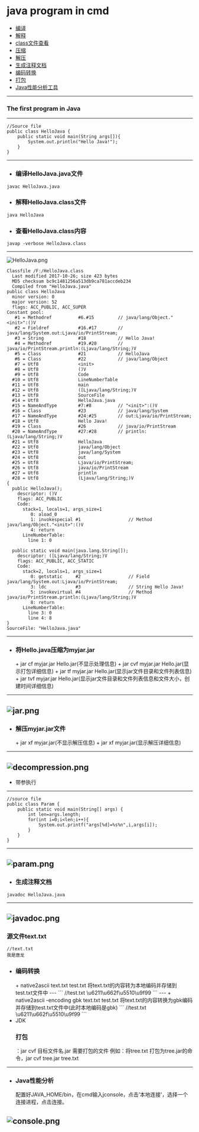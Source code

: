 # java program in cmd
+ [编译](#compile)
+ [解释](#interpret)
+ [class文件查看](#view)
+ [压缩](#compress)
+ [解压](#decompress)
+ [生成注释文档](#doc)
+ [编码转换](#code)
+ [打包](#pack)
+ [Java性能分析工具](#console)
---
### The first program in Java
---
```
//Source file
public class HelloJava {
	public static void main(String args[]){
		System.out.println("Hello Java!");
	}
}
```
---
+ <h3 id="compile">编译HelloJava.java文件</h3> 
```
javac HelloJava.java
```
+ <h3 id="interpret">解释HelloJava.class文件</h3> 
```
java HelloJava
```
+ <h3 id="view">查看HelloJava.class内容</h3> 
```
javap -verbose HelloJava.class
```
---
![HelloJava.png](picture/HelloJava.png)
```
Classfile /F:/HelloJava.class
  Last modified 2017-10-26; size 423 bytes
  MD5 checksum bc9c1481256a513db9ca781accdeb234
  Compiled from "HelloJava.java"
public class HelloJava
  minor version: 0
  major version: 52
  flags: ACC_PUBLIC, ACC_SUPER
Constant pool:
   #1 = Methodref          #6.#15         // java/lang/Object."<init>":()V
   #2 = Fieldref           #16.#17        // java/lang/System.out:Ljava/io/PrintStream;
   #3 = String             #18            // Hello Java!
   #4 = Methodref          #19.#20        // java/io/PrintStream.println:(Ljava/lang/String;)V
   #5 = Class              #21            // HelloJava
   #6 = Class              #22            // java/lang/Object
   #7 = Utf8               <init>
   #8 = Utf8               ()V
   #9 = Utf8               Code
  #10 = Utf8               LineNumberTable
  #11 = Utf8               main
  #12 = Utf8               ([Ljava/lang/String;)V
  #13 = Utf8               SourceFile
  #14 = Utf8               HelloJava.java
  #15 = NameAndType        #7:#8          // "<init>":()V
  #16 = Class              #23            // java/lang/System
  #17 = NameAndType        #24:#25        // out:Ljava/io/PrintStream;
  #18 = Utf8               Hello Java!
  #19 = Class              #26            // java/io/PrintStream
  #20 = NameAndType        #27:#28        // println:(Ljava/lang/String;)V
  #21 = Utf8               HelloJava
  #22 = Utf8               java/lang/Object
  #23 = Utf8               java/lang/System
  #24 = Utf8               out
  #25 = Utf8               Ljava/io/PrintStream;
  #26 = Utf8               java/io/PrintStream
  #27 = Utf8               println
  #28 = Utf8               (Ljava/lang/String;)V
{
  public HelloJava();
    descriptor: ()V
    flags: ACC_PUBLIC
    Code:
      stack=1, locals=1, args_size=1
         0: aload_0
         1: invokespecial #1                  // Method java/lang/Object."<init>":()V
         4: return
      LineNumberTable:
        line 1: 0

  public static void main(java.lang.String[]);
    descriptor: ([Ljava/lang/String;)V
    flags: ACC_PUBLIC, ACC_STATIC
    Code:
      stack=2, locals=1, args_size=1
         0: getstatic     #2                  // Field java/lang/System.out:Ljava/io/PrintStream;
         3: ldc           #3                  // String Hello Java!
         5: invokevirtual #4                  // Method java/io/PrintStream.println:(Ljava/lang/String;)V
         8: return
      LineNumberTable:
        line 3: 0
        line 4: 8
}
SourceFile: "HelloJava.java"
```
---
+ <h3 id="compress">将Hello.java压缩为myjar.jar</h3>
	+ jar cf myjar.jar Hello.jar(不显示处理信息)
	+ jar cvf myjar.jar Hello.jar(显示打包详细信息)
	+ jar tf myjar.jar Hello.jar(显示jar文件目录和文件列表信息)
	+ jar tvf myjar.jar Hello.jar(显示jar文件目录和文件列表信息和文件大小，创建时间详细信息)
---
![jar.png](picture/jar.png)
---
+ <h3 id="decompress">解压myjar.jar文件</h3>
	+ jar xf myjar.jar(不显示解压信息)
	+ jar xf myjar.jar(显示解压详细信息)
---
![decompression.png](picture/decompression.png)
---
+ 带参执行
---
```
//source file
public class Param {
	public static void main(String[] args) {
		int len=args.length;
		for(int i=0;i<len;i++){
			System.out.printf("args[%d]=%s%n",i,args[i]);
		}
	}
}
```
---
![param.png](picture/param.png)
---
+ <h3 id="doc">生成注释文档</h3>
```
javadoc HelloJava.java
```
---
![javadoc.png](picture/javadoc.png)
---
### 源文件text.txt
```
//text.txt
我是唐龙
```
+ <h3 id="code">编码转换</h3>
	+ native2ascii text.txt test.txt 将text.txt的内容转为本地编码并存储到test.txt文件中
	---
	```
	//test.txt
	\u6211\u662f\u5510\u9f99
	```
	---
	+ native2ascii -encoding gbk text.txt test.txt 将text.txt的内容转换为gbk编码并存储到test.txt文件中(此时本地编码是gbk)
	```
	//test.txt
	\u6211\u662f\u5510\u9f99
	```
+ JDK <h3 id="pack">打包</h3>：jar cvf 目标文件名.jar 需要打包的文件
  例如：将tree.txt 打包为tree.jar的命令，jar cvf tree.jar tree.txt
---
+ <h3 id="console">Java性能分析</h3>
	 配置好JAVA_HOME/bin，在cmd输入jconsole，点击‘本地连接’，选择一个连接进程，点击连接。
![console.png](picture/console.png)
---

